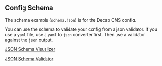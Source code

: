 ## Config Schema

The schema example (`schema.json`) is for the Decap CMS config.

You can use the schema to validate your config from a json validator. If you use a `yaml` file, use a `yaml` to `json` converter first. Then use a validator against the `json` output.


[JSON Schema Visualizer](https://json-schema.app/start)

[JSON Schema Validator](https://www.liquid-technologies.com/online-json-schema-validator)
